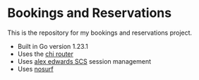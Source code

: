# Bookings and Reservations

This is the repository for my bookings and reservations project.

- Built in Go version 1.23.1
- Uses the [chi router](https://github.com/go-chi/chi)
- Uses [alex edwards SCS](https://github.com/alexedwards/scs) session management
- Uses [nosurf](https://github.com/justinas/nosurf)